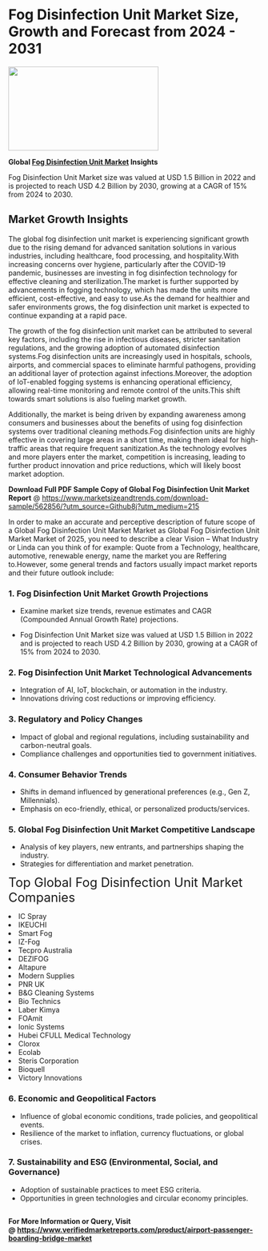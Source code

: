 <H1>Fog Disinfection Unit Market Size, Growth and Forecast from 2024 - 2031</H1><img class="aligncenter size-medium wp-image-584254" src="https://thirdeyenews.in/wp-content/uploads/2024/09/Global-Market-Research-300x168.jpeg" alt="" width="300" height="168" /><p><strong>Global&nbsp;<a href="https://www.marketsizeandtrends.com/download-sample/562856/?utm_source=Github8j?utm_medium=215">Fog Disinfection Unit Market</a> Insights</strong></p><p>Fog Disinfection Unit Market size was valued at USD 1.5 Billion in 2022 and is projected to reach USD 4.2 Billion by 2030, growing at a CAGR of 15% from 2024 to 2030.</p><p><h2>Market Growth Insights</h2> <p>The global fog disinfection unit market is experiencing significant growth due to the rising demand for advanced sanitation solutions in various industries, including healthcare, food processing, and hospitality.With increasing concerns over hygiene, particularly after the COVID-19 pandemic, businesses are investing in fog disinfection technology for effective cleaning and sterilization.The market is further supported by advancements in fogging technology, which has made the units more efficient, cost-effective, and easy to use.As the demand for healthier and safer environments grows, the fog disinfection unit market is expected to continue expanding at a rapid pace.</p> <p>The growth of the fog disinfection unit market can be attributed to several key factors, including the rise in infectious diseases, stricter sanitation regulations, and the growing adoption of automated disinfection systems.Fog disinfection units are increasingly used in hospitals, schools, airports, and commercial spaces to eliminate harmful pathogens, providing an additional layer of protection against infections.Moreover, the adoption of IoT-enabled fogging systems is enhancing operational efficiency, allowing real-time monitoring and remote control of the units.This shift towards smart solutions is also fueling market growth.</p> <p>Additionally, the market is being driven by expanding awareness among consumers and businesses about the benefits of using fog disinfection systems over traditional cleaning methods.Fog disinfection units are highly effective in covering large areas in a short time, making them ideal for high-traffic areas that require frequent sanitization.As the technology evolves and more players enter the market, competition is increasing, leading to further product innovation and price reductions, which will likely boost market adoption.</p> <p><span class=""><strong>Download Full PDF Sample Copy of Global Fog Disinfection Unit Market Report</strong> @ <a href="https://www.marketsizeandtrends.com/download-sample/562856/?utm_source=Github8j?utm_medium=215" target="_blank">https://www.marketsizeandtrends.com/download-sample/562856/?utm_source=Github8j?utm_medium=215</a></span></p><p>In order to make an accurate and perceptive description of future scope of a Global&nbsp;Fog Disinfection Unit Market Market as Global&nbsp;Fog Disinfection Unit Market Market of 2025, you need to describe a clear Vision &ndash; What Industry or Linda can you think of for example: Quote from a Technology, healthcare, automotive, renewable energy, name the market you are Reffering to.However, some general trends and factors usually impact market reports and their future outlook include:</p><h3>1.&nbsp;<strong>Fog Disinfection Unit Market Growth Projections</strong></h3><ul><li>Examine market size trends, revenue estimates and CAGR (Compounded Annual Growth Rate) projections.</li><li><p>Fog Disinfection Unit Market size was valued at USD 1.5 Billion in 2022 and is projected to reach USD 4.2 Billion by 2030, growing at a CAGR of 15% from 2024 to 2030.</p></li></ul><h3>2.&nbsp;<strong>Fog Disinfection Unit Market Technological Advancements</strong></h3><ul><li>Integration of AI, IoT, blockchain, or automation in the industry.</li><li>Innovations driving cost reductions or improving efficiency.</li></ul><h3>3.&nbsp;<strong>Regulatory and Policy Changes</strong></h3><ul><li>Impact of global and regional regulations, including sustainability and carbon-neutral goals.</li><li>Compliance challenges and opportunities tied to government initiatives.</li></ul><h3>4.&nbsp;<strong>Consumer Behavior Trends</strong></h3><ul><li>Shifts in demand influenced by generational preferences (e.g., Gen Z, Millennials).</li><li>Emphasis on eco-friendly, ethical, or personalized products/services.</li></ul><h3>5.&nbsp;<strong>Global Fog Disinfection Unit Market Competitive Landscape</strong></h3><ul><li>Analysis of key players, new entrants, and partnerships shaping the industry.</li><li>Strategies for differentiation and market penetration.</li></ul><p data-pm-slice="1 1 []"><span style="color: inherit; font-family: inherit; font-size: 25px;">Top Global Fog Disinfection Unit Market Companies</span></p><div class="" data-test-id=""><p><li>IC Spray</li><li> IKEUCHI</li><li> Smart Fog</li><li> IZ-Fog</li><li> Tecpro Australia</li><li> DEZIFOG</li><li> Altapure</li><li> Modern Supplies</li><li> PNR UK</li><li> B&G Cleaning Systems</li><li> Bio Technics</li><li> Laber Kimya</li><li> FOAmit</li><li> Ionic Systems</li><li> Hubei CFULL Medical Technology</li><li> Clorox</li><li> Ecolab</li><li> Steris Corporation</li><li> Bioquell</li><li> Victory Innovations</li></p></div><h3>6.&nbsp;<strong>Economic and Geopolitical Factors</strong></h3><ul><li>Influence of global economic conditions, trade policies, and geopolitical events.</li><li>Resilience of the market to inflation, currency fluctuations, or global crises.</li></ul><h3>7.&nbsp;<strong>Sustainability and ESG (Environmental, Social, and Governance)</strong></h3><ul><li>Adoption of sustainable practices to meet ESG criteria.</li><li>Opportunities in green technologies and circular economy principles.</li></ul><h2><strong style="font-size: 14px;">For More Information or Query, Visit @&nbsp;</strong><a style="background-color: #ffffff; font-size: 14px;" href="https://www.marketsizeandtrends.com/report/fog-disinfection-unit-market/" target="_blank">https://www.verifiedmarketreports.com/product/airport-passenger-boarding-bridge-market</a></h2>